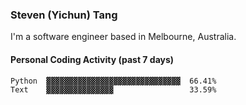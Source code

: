 ### Steven (Yichun) Tang

I'm a software engineer based in Melbourne, Australia.

#### Personal Coding Activity (past 7 days)
```
Python  ▓▓▓▓▓▓▓▓▓▓▓▓▓▓▓▓▓▓▓▓▓▓▓▓▓▓▓▓▓▓  66.41%
Text    ▓▓▓▓▓▓▓▓▓▓▓▓▓▓▓                 33.59%
```
